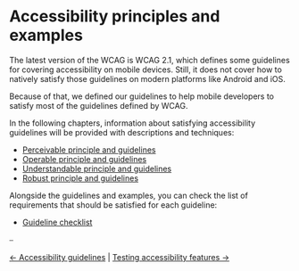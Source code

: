 # Accessibility principles and examples

The latest version of the WCAG is WCAG 2.1, which defines some guidelines for covering accessibility on mobile devices. Still, it does not cover how to natively satisfy those guidelines on modern platforms like Android and iOS.

Because of that, we defined our guidelines to help mobile developers to satisfy most of the guidelines defined by WCAG.

In the following chapters, information about satisfying accessibility guidelines will be provided with descriptions and techniques:

* [Perceivable principle and guidelines](perceivable_principle.md "Perceivable principle and guidelines")
* [Operable principle and guidelines](operable_principle.md "Operable principle and guidelines")
* [Understandable principle and guidelines](understandable_principle.md "Understandable principle and guidelines")
* [Robust principle and guidelines](robust_principle.md "Robust principle and guidelines")

Alongside the guidelines and examples, you can check the list of requirements that should be satisfied for each guideline:

* [Guideline checklist](guideline_checklist.md "Guideline checklist")

⎯

[← Accessibility guidelines](../accessibility_guidelines.md "Accessibility guidelines")
|
[Testing accessibility features →](../../testing/testing.md "Testing accessibility features")
